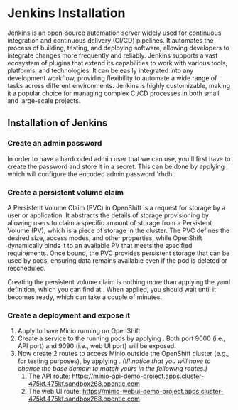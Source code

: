# Jenkins Installation
Jenkins is an open-source automation server widely used for continuous integration and continuous 
delivery (CI/CD) pipelines. It automates the process of building, testing, and deploying software, 
allowing developers to integrate changes more frequently and reliably. Jenkins supports a vast ecosystem 
of plugins that extend its capabilities to work with various tools, platforms, and technologies. 
It can be easily integrated into any development workflow, providing flexibility to automate a wide 
range of tasks across different environments. Jenkins is highly customizable, 
making it a popular choice for managing complex CI/CD processes in both small and large-scale projects.

## Installation of Jenkins
### Create an admin password
In order to have a hardcoded admin user that we can use, you'll first have to create the password and store it
in a secret. This can be done by applying [](gitops/jenkins/jenkins-admin-secret.yaml), which will configure the 
encoded admin password 'rhdh'.

### Create a persistent volume claim
A Persistent Volume Claim (PVC) in OpenShift is a request for storage by a user or application. It abstracts the details of storage provisioning 
by allowing users to claim a specific amount of storage from a Persistent Volume (PV), which is a piece of storage in the cluster. 
The PVC defines the desired size, access modes, and other properties, while OpenShift dynamically binds it to an available PV that meets the specified 
requirements. Once bound, the PVC provides persistent storage that can be used by pods, ensuring data remains available even if the pod is deleted or rescheduled.

Creating the persistent volume claim is nothing more than applying the yaml definition, which
you can find at [](gitops/minio/minio-persistent-volume-claim.yaml). When applied, you should wait until
it becomes ready, which can take a couple of minutes.

### Create a deployment and expose it
1. Apply [](gitops/minio/minio-deployment.yaml) to have Minio running on OpenShift.
2. Create a service to the running pods by applying [](gitops/minio/minio-service.yaml). 
Both port 9000 (i.e., API port) and 9090 (i.e., web UI port) will be exposed.
3. Now create 2 routes to access Minio outside the OpenShift cluster (e.g., for testing purposes),
by applying [](gitops/minio/minio-route.yaml). _(!!! notice that you will have to chance the
base domain to match yours in the following routes.)_
   1. The API route: https://minio-api-demo-project.apps.cluster-475kf.475kf.sandbox268.opentlc.com
   2. The web UI route: https://minio-webui-demo-project.apps.cluster-475kf.475kf.sandbox268.opentlc.com